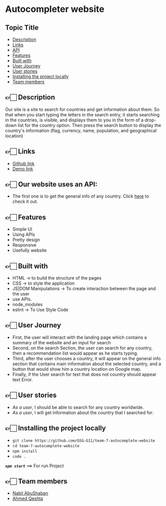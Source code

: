 # Autocompleter website

## Topic Title
-   [Description](#desc)
-   [Links](#links)
-   [API](#API)
-   [Features](#features)
-   [Built with](#built)
-   [User Journey](#Journey)
-   [User stories](#stories)
-   [Installing the project locally](#install)
-   [Team members](#team)


## 👉🏻 **Description** <span id='desc'></span>

Our site is a site to search for countries and get information about them. So that when you start typing the letters in the search entry, it starts searching in the countries, is visible, and displays them to you in the form of a drop-down list for the country option. Then press the search button to display the country's information (flag, currency, name, population, and geographical location)

## 👉🏻 **Links** <span id='links'></span>

-   [Github link](https://github.com/GSG-G11/team-7-autocomplete-website)
-   [Demo link](https://gsg-country-app.herokuapp.com/)


## 👉🏻 **Our website uses an API:** <span id='API'></span>

-   The first one is to get the general info of any country. Click [here](https://restcountries.com/) to check it out.


## 👉🏻 **Features** <span id='features'></span>

-   Simple UI
-   Using APIs
-   Pretty design
-   Responsive
-   Usefully website

## 👉🏻 **Built with** <span id='built'></span>

-   HTML → to build the structure of the pages
-   CSS → to style the application
-   JS|DOM Manipulations → To create interaction between the page and the user
-   use APIs.
-   node_modules
-   eslint  → To Use Style Code

## 👉🏻 **User Journey** <span id='Journey'></span>

-   First, the user will interact with the landing page which contains a summary of the website and an input for search 
-   Second, on the search Section, the user can search for any country, then a recommendation list would appear as he starts typing.
-   Third, after the user chooses a country, it will appear on the general info section that contains main information about the selected country, and a button that would show him a country location on Google map.
-   Finally, if the User search for text that does not country should appear text Error.


## 👉🏻 **User stories** <span id='stories'></span>

-   _As a user_, I should be able to search for any country worldwide.
-   _As a user_, I will get information about the country that I searched for.


## 👉🏻 **Installing the project locally** <span id='install'></span>

-   `git clone https://github.com/GSG-G11/team-7-autocomplete-website`
-   `cd team-7-autocomplete-website`
-   `npm install`
-   `code .`

***`npm start`*** ==> For run Project



## 👉🏻 **Team members** <span id='team'></span>

-   [Nabil AbuShaban](https://github.com/nabilramy)
-   [Ahmed Qeshta](https://github.com/AhmedQeshta)

